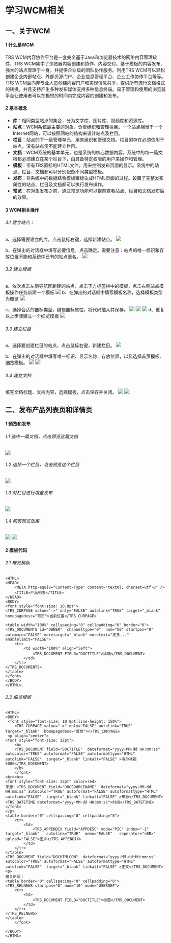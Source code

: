 # 学习WCM相关
## 一、关于WCM
#### 1 什么是WCM
TRS WCM内容协作平台是一套完全基于Java和浏览器技术的网络内容管理软件，TRS WCM集中了浏览器内容创建和协作、内容交付、基于模板的内容发布、强大的站点管理于一身，并提供企业级的团队协作服务。利用TRS WCM可以轻松创建企业内部站点、外部资源门户、企业信息管理平台、企业工作协作平台等等。
TRS WCM面向非专业人员创建内容门户和实现信息共享，提供所有流行文档格式的转换，并且支持产生多种发布媒体支持多种信息终端。易于管理和使用的浏览器平台让使用者可以在极短的时间内完成内容的创建和发布。
#### 2 基本概念
- **库**：相同类型站点的集合，分为文字库、图片库、视频库和资源库。
- **站点**：WCM系统最主要的对象，负责组织和管理栏目。一个站点相当于一个Internet网站，可以按照网站的结构来设计站点及栏目。
- **栏目**：站点的下一级管理单元，用来组织和管理文档。栏目的存在必须依附于站点，没有站点便不能建立栏目。
- **文档**：WCM系统的基本单元，也是系统的核心数据内容。系统中的每一篇文档都必须建立在某个栏目下，由具备特定权限的用户来操作和管理。
- **模板**：带有TRS置标的HTML文件，用来控制发布页面的显示。系统中的站点、栏目、文档都可以分别配备不同类型模板。
- **发布**：将系统中的数据结合模板置标生成HTML页面的过程。设置了完整发布属性的站点、栏目及文档都可以执行发布操作。
- **预览**：在对象发布之前，通过预览功能可以提前查看站点、栏目和文档发布后的效果。

#### 3 WCM相关操作
###### 3.1 建立站点：
a、选择需要建立的库，点击鼠标右键，选择新建站点。
![](http://i1.piimg.com/581766/c995b7cc4ecc106f.png)

b、在弹出的对话框中填写必要信息，点击确定。需要注意：站点的唯一标识和存放位置不能和系统中已有的站点重名。
![](http://i1.piimg.com/581766/06d5d3031f224232.png)
###### 3.2 建立模板
a、依次点击左侧导航区新建的站点，点击下方标签栏中的模板，点击右侧站点模板操作任务新建一个模板
![](http://i1.piimg.com/581766/9dd645c5fabf091c.png)
b、在弹出的对话框中填写模板名称，选择模板类型为概览
![](http://i1.piimg.com/581766/5594b7d1cf3f92a5.png)

c、选择合适的置标类型，编辑置标属性，将代码插入并保存。
![](http://p1.bpimg.com/581766/aa742f41f00cda31.png)
![](http://p1.bpimg.com/581766/882338de336d4010.png)
![](http://p1.bpimg.com/581766/b8deed00f3d05dc8.png)
d、重复以上步骤建立一个细览模板
![](http://i1.piimg.com/581766/1fdde1ca42dc802d.png)
###### 3.3 建立栏目
a、选择要创建栏目的站点，点击鼠标右键，新建栏目。
![](http://p1.bqimg.com/581766/7265a85df3a09239.png)

b、在弹出的对话框中填写唯一标识、显示名称、存放位置，以及选择首页模板、细览模板。
![](http://p1.bqimg.com/581766/20c6a34b7e1e2a94.png)
![](http://p1.bqimg.com/581766/7e3ee3c32cf912dc.png)
###### 3.4 建立文档
填写文档标题、文档内容，选择模板，点击保存并关闭。
![](http://p1.bpimg.com/581766/54e67b6ac57c5d61.png)
![](http://p1.bqimg.com/581766/6ede7a1f0b5f1f69.png)
## 二、发布产品列表页和详情页
#### 1 预览和发布
###### 1.1 选中一篇文档，点击预览这篇文档
![](http://p1.bqimg.com/581766/d30c1f83162fc6cas.png)
###### 1.2 选择一个栏目，点击预览这个栏目
![](http://i1.piimg.com/581766/80c3e37a0baeb44f.png)
###### 1.3 对栏目进行增量发布
![](http://p1.bpimg.com/581766/a08fe5d47a4f4daa.png)
###### 1.4 网页预览效果
![](http://p1.bqimg.com/581766/1270f02bb52a7aa7.png)
![](http://p1.bqimg.com/581766/f8d63217151adf8c.png)
#### 2 模板代码
###### 2.1 概览模板
```
<HTML>
<HEAD>
	<META http-equiv="Content-Type" content="textml; charset=utf-8" />
	<TITLE>产品列表</TITLE>
</HEAD>
<BODY>
<font style="font-size: 10.8pt">
<TRS_CURPAGE value="->" only="FALSE" autolink="TRUE" target="_blank"  homepagedesc="首页">当前位置</TRS_CURPAGE>

<table width="100%" cellspacing="0" cellpadding="0" border="0">
<TRS_DOCUMENTS id="OWNER"  channeltype="0"  num="50" startpos="0" automore="FALSE" moretarget="_blank" moretext="更多..."      enablelimit="FALSE">
	<tr>
		<td width="100%" align="left">
			<TRS_DOCUMENT FIELD="DOCTITLE">冰箱</TRS_DOCUMENT>
		</td>
	</tr>
</TRS_DOCUMENTS>
</table>
</font>
</BODY>
</HTML>
```
###### 2.2 细览模板
```
<HTML>
<BODY>
 <font style="font-size: 10.8pt;line-height: 150%">
    <TRS_CURPAGE value="->" only="FALSE" autolink="TRUE" target="_blank"  homepagedesc="首页"></TRS_CURPAGE>
 <p align="center">
<font style="font-size: 12pt">
    <b>
    <TRS_DOCUMENT field="DOCTITLE"  dateformat="yyyy-MM-dd HH:mm:ss" autocolor="TRUE" autoformat="FALSE" autoformattype="HTML" autolink="FALSE"  target="_blank" linkalt="FALSE" >海尔冰箱5000</TRS_DOCUMENT>
    </b>
    </font>
<br><br>
<font style="font-size: 12pt" color=red>
来源：<TRS_DOCUMENT field="DOCSOURCENAME"  dateformat="yyyy-MM-dd HH:mm:ss" autocolor="TRUE" autoformat="FALSE" autoformattype="HTML" autolink="FALSE"  target="_blank" linkalt="FALSE" >来源</TRS_DOCUMENT><TRS_DATETIME dateformat="yyyy-MM-dd HH:mm:ss">时间</TRS_DATETIME>
</font>
</p>
<table border="0" cellspacing="0" cellpadding="0">
	<tr>
		<td>
			<TRS_APPENDIX field="APPDESC" mode="PIC" index="-1" target="_blank"   autolink="TRUE"  memo="FALSE"   seperator="<BR>" upload="FALSE">图片</TRS_APPENDIX>
		</td>
	</tr>
</table>
<TRS_DOCUMENT field="DOCHTMLCON"  dateformat="yyyy-MM-dd+HH:mm:ss" autocolor="TRUE" autoformat="FALSE" autoformattype="HTML" autolink="FALSE"  target="_blank" linkalt="FALSE" >正文</TRS_DOCUMENT>
<p>
相关新闻：
<table border="0" cellspacing="0" cellpadding="0">
<TRS_RELNEWS startpos="0" num="10" mode="USERDEF">
	<tr>
		<td>
			<TRS_DOCUMENT FIELD="DOCTITLE">标题</TRS_DOCUMENT>
		</td>
	</tr>
</TRS_RELNEWS>
</table>
    </font>

</BODY>
</HTML>
```
